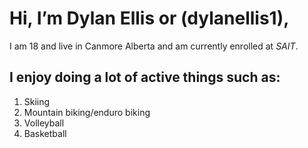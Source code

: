 # Hi, I’m **Dylan Ellis** or **(dylanellis1)**,
I am 18 and live in Canmore Alberta and am currently enrolled at *SAIT*.
## I enjoy doing a lot of active things such as:
1. Skiing
2. Mountain biking/enduro biking
3. Volleyball
4. Basketball
